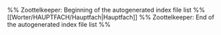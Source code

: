 %% Zoottelkeeper: Beginning of the autogenerated index file list  %%
 [[Worter/HAUPTFACH/Hauptfach|Hauptfach]]
%% Zoottelkeeper: End of the autogenerated index file list  %%

